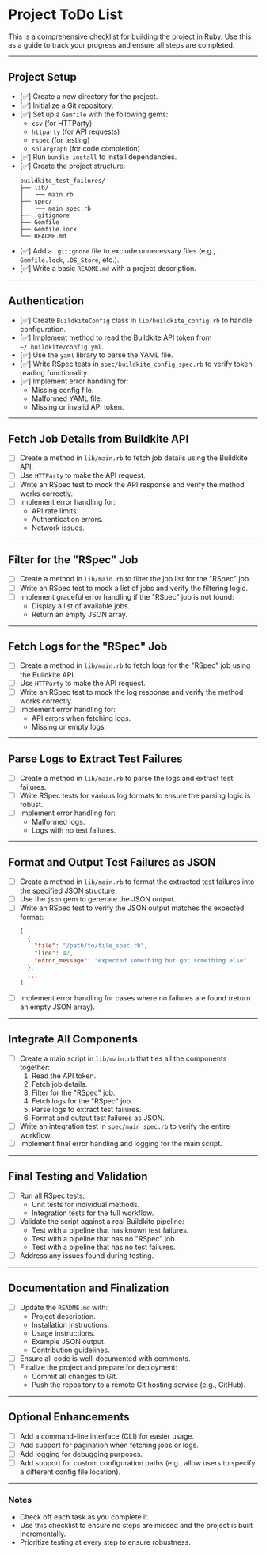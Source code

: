 # Project ToDo List

This is a comprehensive checklist for building the project in Ruby. Use this as a guide to track your progress and ensure all steps are completed.

---

## **Project Setup**
- [✅] Create a new directory for the project.
- [✅] Initialize a Git repository.
- [✅] Set up a `Gemfile` with the following gems:
  - `csv` (for HTTParty)
  - `httparty` (for API requests)
  - `rspec` (for testing)
  - `solargraph` (for code completion)
- [✅] Run `bundle install` to install dependencies.
- [✅] Create the project structure:
  ```
  buildkite_test_failures/
  ├── lib/
  │   └── main.rb
  ├── spec/
  │   └── main_spec.rb
  ├── .gitignore
  ├── Gemfile
  ├── Gemfile.lock
  └── README.md
  ```
- [✅] Add a `.gitignore` file to exclude unnecessary files (e.g., `Gemfile.lock`, `.DS_Store`, etc.).
- [✅] Write a basic `README.md` with a project description.

---

## **Authentication**
- [✅] Create `BuildkiteConfig` class in `lib/buildkite_config.rb` to handle configuration.
- [✅] Implement method to read the Buildkite API token from `~/.buildkite/config.yml`.
- [✅] Use the `yaml` library to parse the YAML file.
- [✅] Write RSpec tests in `spec/buildkite_config_spec.rb` to verify token reading functionality.
- [✅] Implement error handling for:
  - Missing config file.
  - Malformed YAML file.
  - Missing or invalid API token.

---

## **Fetch Job Details from Buildkite API**
- [ ] Create a method in `lib/main.rb` to fetch job details using the Buildkite API.
- [ ] Use `HTTParty` to make the API request.
- [ ] Write an RSpec test to mock the API response and verify the method works correctly.
- [ ] Implement error handling for:
  - API rate limits.
  - Authentication errors.
  - Network issues.

---

## **Filter for the "RSpec" Job**
- [ ] Create a method in `lib/main.rb` to filter the job list for the "RSpec" job.
- [ ] Write an RSpec test to mock a list of jobs and verify the filtering logic.
- [ ] Implement graceful error handling if the "RSpec" job is not found:
  - Display a list of available jobs.
  - Return an empty JSON array.

---

## **Fetch Logs for the "RSpec" Job**
- [ ] Create a method in `lib/main.rb` to fetch logs for the "RSpec" job using the Buildkite API.
- [ ] Use `HTTParty` to make the API request.
- [ ] Write an RSpec test to mock the log response and verify the method works correctly.
- [ ] Implement error handling for:
  - API errors when fetching logs.
  - Missing or empty logs.

---

## **Parse Logs to Extract Test Failures**
- [ ] Create a method in `lib/main.rb` to parse the logs and extract test failures.
- [ ] Write RSpec tests for various log formats to ensure the parsing logic is robust.
- [ ] Implement error handling for:
  - Malformed logs.
  - Logs with no test failures.

---

## **Format and Output Test Failures as JSON**
- [ ] Create a method in `lib/main.rb` to format the extracted test failures into the specified JSON structure.
- [ ] Use the `json` gem to generate the JSON output.
- [ ] Write an RSpec test to verify the JSON output matches the expected format:
  ```json
  [
    {
      "file": "/path/to/file_spec.rb",
      "line": 42,
      "error_message": "expected something but got something else"
    },
    ...
  ]
  ```
- [ ] Implement error handling for cases where no failures are found (return an empty JSON array).

---

## **Integrate All Components**
- [ ] Create a main script in `lib/main.rb` that ties all the components together:
  1. Read the API token.
  2. Fetch job details.
  3. Filter for the "RSpec" job.
  4. Fetch logs for the "RSpec" job.
  5. Parse logs to extract test failures.
  6. Format and output test failures as JSON.
- [ ] Write an integration test in `spec/main_spec.rb` to verify the entire workflow.
- [ ] Implement final error handling and logging for the main script.

---

## **Final Testing and Validation**
- [ ] Run all RSpec tests:
  - Unit tests for individual methods.
  - Integration tests for the full workflow.
- [ ] Validate the script against a real Buildkite pipeline:
  - Test with a pipeline that has known test failures.
  - Test with a pipeline that has no "RSpec" job.
  - Test with a pipeline that has no test failures.
- [ ] Address any issues found during testing.

---

## **Documentation and Finalization**
- [ ] Update the `README.md` with:
  - Project description.
  - Installation instructions.
  - Usage instructions.
  - Example JSON output.
  - Contribution guidelines.
- [ ] Ensure all code is well-documented with comments.
- [ ] Finalize the project and prepare for deployment:
  - Commit all changes to Git.
  - Push the repository to a remote Git hosting service (e.g., GitHub).

---

## **Optional Enhancements**
- [ ] Add a command-line interface (CLI) for easier usage.
- [ ] Add support for pagination when fetching jobs or logs.
- [ ] Add logging for debugging purposes.
- [ ] Add support for custom configuration paths (e.g., allow users to specify a different config file location).

---

### Notes
- Check off each task as you complete it.
- Use this checklist to ensure no steps are missed and the project is built incrementally.
- Prioritize testing at every step to ensure robustness.